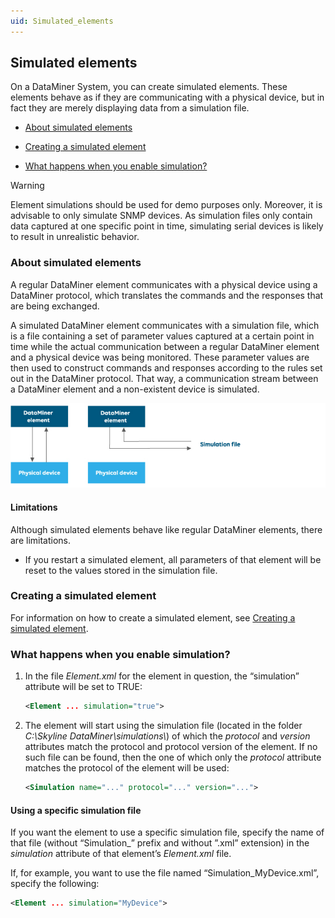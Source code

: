 ```yaml
---
uid: Simulated_elements
---
```


## Simulated elements

On a DataMiner System, you can create simulated elements. These elements behave as if they are communicating with a physical device, but in fact they are merely displaying data from a simulation file.

- [About simulated elements](#about-simulated-elements)

- [Creating a simulated element](#creating-a-simulated-element)

- [What happens when you enable simulation?](#what-happens-when-you-enable-simulation)

> [!WARNING]
> Element simulations should be used for demo purposes only. Moreover, it is advisable to only simulate SNMP devices. As simulation files only contain data captured at one specific point in time, simulating serial devices is likely to result in unrealistic behavior.

### About simulated elements

A regular DataMiner element communicates with a physical device using a DataMiner protocol, which translates the commands and the responses that are being exchanged.

A simulated DataMiner element communicates with a simulation file, which is a file containing a set of parameter values captured at a certain point in time while the actual communication between a regular DataMiner element and a physical device was being monitored. These parameter values are then used to construct commands and responses according to the rules set out in the DataMiner protocol. That way, a communication stream between a DataMiner element and a non-existent device is simulated.

![](../../images/SimulatedElements.jpg)



#### Limitations

Although simulated elements behave like regular DataMiner elements, there are limitations.

- If you restart a simulated element, all parameters of that element will be reset to the values stored in the simulation file.

### Creating a simulated element

For information on how to create a simulated element, see [Creating a simulated element](Creating_a_simulated_element.md).

### What happens when you enable simulation?

1. In the file *Element.xml* for the element in question, the “simulation” attribute will be set to TRUE:

    ```xml
    <Element ... simulation="true">
    ```

2. The element will start using the simulation file (located in the folder *C:\\Skyline DataMiner\\simulations\\*) of which the *protocol* and *version* attributes match the protocol and protocol version of the element. If no such file can be found, then the one of which only the *protocol* attribute matches the protocol of the element will be used:

    ```xml
    <Simulation name="..." protocol="..." version="...">
    ```

#### Using a specific simulation file

If you want the element to use a specific simulation file, specify the name of that file (without “Simulation\_” prefix and without ”.xml” extension) in the *simulation* attribute of that element’s *Element.xml* file.

If, for example, you want to use the file named “Simulation_MyDevice.xml”, specify the following:

```xml
<Element ... simulation="MyDevice">
```
